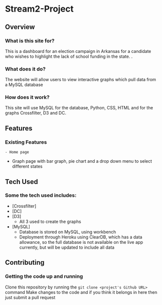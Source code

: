 # Stream2-Project

## Overview

### What is this site for?

This is a dashboard for an election campaign in Arkansas for a candidate who wishes to highlight the lack of school funding in the state.
.
### What does it do?

The website will allow users to view interactive graphs which pull data from a MySQL database

### How does it work?

This site will use MySQL for the database, Python, CSS, HTML and for the graphs Crossfilter, D3 and DC.

## Features

### Existing Features
	- Home page
  - Graph page with bar graph, pie chart and a drop down menu to select different states

## Tech Used

### Some the tech used includes:
- [Crossfilter]
- [DC]
- [D3]
	- All 3 used to create the graphs
- [MySQL]
	- Database is stored on MySQL, using workbench
	- Deployment through Heroku using ClearDB, which has a data allowance, so the full database is not available on the live app currently, but will be updated to include all data

## Contributing

### Getting the code up and running
Clone this repository by running the ```git clone <project's Github URL>``` command
Make changes to the code and if you think it belongs in here then just submit a pull request
